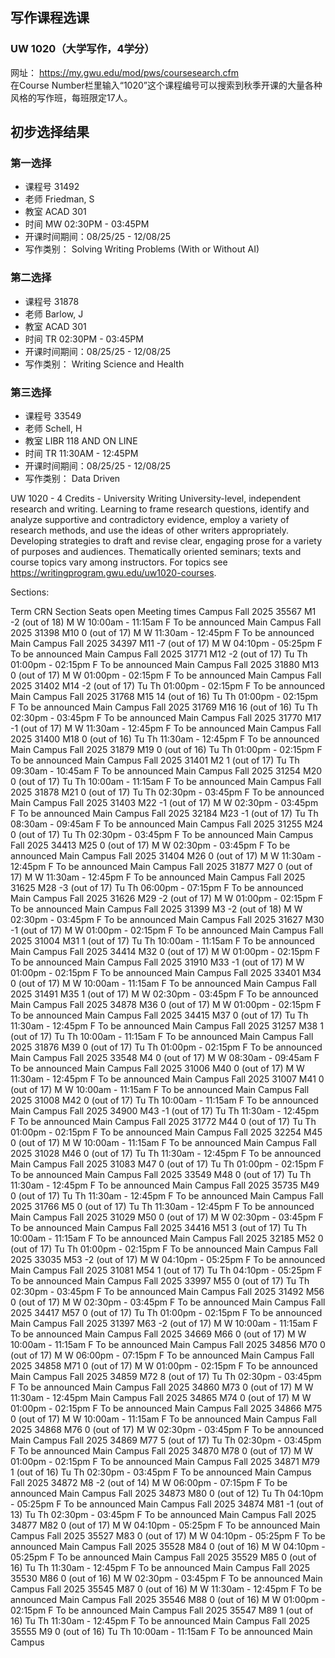 ## 写作课程选课
### UW 1020（大学写作，4学分）  
网址： https://my.gwu.edu/mod/pws/coursesearch.cfm  
在Course Number栏里输入“1020”这个课程编号可以搜索到秋季开课的大量各种风格的写作班，每班限定17人。  
  
## 初步选择结果

### 第一选择
- 课程号 31492
- 老师 Friedman, S
- 教室 ACAD 301
- 时间 MW 02:30PM - 03:45PM
- 开课时间期间：08/25/25 - 12/08/25
- 写作类别： Solving Writing Problems (With or Without AI)

### 第二选择
- 课程号 31878
- 老师 Barlow, J
- 教室 ACAD 301
- 时间 TR 02:30PM - 03:45PM
- 开课时间期间：08/25/25 - 12/08/25
- 写作类别： Writing Science and Health

### 第三选择
- 课程号 33549
- 老师 Schell, H
- 教室 LIBR 118 AND ON LINE
- 时间 TR 11:30AM - 12:45PM
- 开课时间期间：08/25/25 - 12/08/25
- 写作类别： Data Driven


UW 1020 - 4 Credits - University Writing
University-level, independent research and writing. Learning to frame research questions, identify and analyze supportive and contradictory evidence, employ a variety of research methods, and use the ideas of other writers appropriately. Developing strategies to draft and revise clear, engaging prose for a variety of purposes and audiences. Thematically oriented seminars; texts and course topics vary among instructors. For topics see https://writingprogram.gwu.edu/uw1020-courses.

Sections:

Term	CRN	Section	Seats open	Meeting times	Campus
Fall 2025	35567	M1	-2 (out of 18)	M W 10:00am - 11:15am
F To be announced
Main Campus
Fall 2025	31398	M10	0 (out of 17)	M W 11:30am - 12:45pm
F To be announced
Main Campus
Fall 2025	34397	M11	-7 (out of 17)	M W 04:10pm - 05:25pm
F To be announced
Main Campus
Fall 2025	31771	M12	-2 (out of 17)	Tu Th 01:00pm - 02:15pm
F To be announced
Main Campus
Fall 2025	31880	M13	0 (out of 17)	M W 01:00pm - 02:15pm
F To be announced
Main Campus
Fall 2025	31402	M14	-2 (out of 17)	Tu Th 01:00pm - 02:15pm
F To be announced
Main Campus
Fall 2025	31768	M15	14 (out of 16)	Tu Th 01:00pm - 02:15pm
F To be announced
Main Campus
Fall 2025	31769	M16	16 (out of 16)	Tu Th 02:30pm - 03:45pm
F To be announced
Main Campus
Fall 2025	31770	M17	-1 (out of 17)	M W 11:30am - 12:45pm
F To be announced
Main Campus
Fall 2025	31400	M18	0 (out of 16)	Tu Th 11:30am - 12:45pm
F To be announced
Main Campus
Fall 2025	31879	M19	0 (out of 16)	Tu Th 01:00pm - 02:15pm
F To be announced
Main Campus
Fall 2025	31401	M2	1 (out of 17)	Tu Th 09:30am - 10:45am
F To be announced
Main Campus
Fall 2025	31254	M20	0 (out of 17)	Tu Th 10:00am - 11:15am
F To be announced
Main Campus
Fall 2025	31878	M21	0 (out of 17)	Tu Th 02:30pm - 03:45pm
F To be announced
Main Campus
Fall 2025	31403	M22	-1 (out of 17)	M W 02:30pm - 03:45pm
F To be announced
Main Campus
Fall 2025	32184	M23	-1 (out of 17)	Tu Th 08:30am - 09:45am
F To be announced
Main Campus
Fall 2025	31255	M24	0 (out of 17)	Tu Th 02:30pm - 03:45pm
F To be announced
Main Campus
Fall 2025	34413	M25	0 (out of 17)	M W 02:30pm - 03:45pm
F To be announced
Main Campus
Fall 2025	31404	M26	0 (out of 17)	M W 11:30am - 12:45pm
F To be announced
Main Campus
Fall 2025	31877	M27	0 (out of 17)	M W 11:30am - 12:45pm
F To be announced
Main Campus
Fall 2025	31625	M28	-3 (out of 17)	Tu Th 06:00pm - 07:15pm
F To be announced
Main Campus
Fall 2025	31626	M29	-2 (out of 17)	M W 01:00pm - 02:15pm
F To be announced
Main Campus
Fall 2025	31399	M3	-2 (out of 18)	M W 02:30pm - 03:45pm
F To be announced
Main Campus
Fall 2025	31627	M30	-1 (out of 17)	M W 01:00pm - 02:15pm
F To be announced
Main Campus
Fall 2025	31004	M31	1 (out of 17)	Tu Th 10:00am - 11:15am
F To be announced
Main Campus
Fall 2025	34414	M32	0 (out of 17)	M W 01:00pm - 02:15pm
F To be announced
Main Campus
Fall 2025	31910	M33	-1 (out of 17)	M W 01:00pm - 02:15pm
F To be announced
Main Campus
Fall 2025	33401	M34	0 (out of 17)	M W 10:00am - 11:15am
F To be announced
Main Campus
Fall 2025	31491	M35	1 (out of 17)	M W 02:30pm - 03:45pm
F To be announced
Main Campus
Fall 2025	34878	M36	0 (out of 17)	M W 01:00pm - 02:15pm
F To be announced
Main Campus
Fall 2025	34415	M37	0 (out of 17)	Tu Th 11:30am - 12:45pm
F To be announced
Main Campus
Fall 2025	31257	M38	1 (out of 17)	Tu Th 10:00am - 11:15am
F To be announced
Main Campus
Fall 2025	31876	M39	0 (out of 17)	Tu Th 01:00pm - 02:15pm
F To be announced
Main Campus
Fall 2025	33548	M4	0 (out of 17)	M W 08:30am - 09:45am
F To be announced
Main Campus
Fall 2025	31006	M40	0 (out of 17)	M W 11:30am - 12:45pm
F To be announced
Main Campus
Fall 2025	31007	M41	0 (out of 17)	M W 10:00am - 11:15am
F To be announced
Main Campus
Fall 2025	31008	M42	0 (out of 17)	Tu Th 10:00am - 11:15am
F To be announced
Main Campus
Fall 2025	34900	M43	-1 (out of 17)	Tu Th 11:30am - 12:45pm
F To be announced
Main Campus
Fall 2025	31772	M44	0 (out of 17)	Tu Th 01:00pm - 02:15pm
F To be announced
Main Campus
Fall 2025	32254	M45	0 (out of 17)	M W 10:00am - 11:15am
F To be announced
Main Campus
Fall 2025	31028	M46	0 (out of 17)	Tu Th 11:30am - 12:45pm
F To be announced
Main Campus
Fall 2025	31083	M47	0 (out of 17)	Tu Th 01:00pm - 02:15pm
F To be announced
Main Campus
Fall 2025	33549	M48	0 (out of 17)	Tu Th 11:30am - 12:45pm
F To be announced
Main Campus
Fall 2025	35735	M49	0 (out of 17)	Tu Th 11:30am - 12:45pm
F To be announced
Main Campus
Fall 2025	31766	M5	0 (out of 17)	Tu Th 11:30am - 12:45pm
F To be announced
Main Campus
Fall 2025	31029	M50	0 (out of 17)	M W 02:30pm - 03:45pm
F To be announced
Main Campus
Fall 2025	34416	M51	3 (out of 17)	Tu Th 10:00am - 11:15am
F To be announced
Main Campus
Fall 2025	32185	M52	0 (out of 17)	Tu Th 01:00pm - 02:15pm
F To be announced
Main Campus
Fall 2025	33035	M53	-2 (out of 17)	M W 04:10pm - 05:25pm
F To be announced
Main Campus
Fall 2025	31081	M54	1 (out of 17)	Tu Th 04:10pm - 05:25pm
F To be announced
Main Campus
Fall 2025	33997	M55	0 (out of 17)	Tu Th 02:30pm - 03:45pm
F To be announced
Main Campus
Fall 2025	31492	M56	0 (out of 17)	M W 02:30pm - 03:45pm
F To be announced
Main Campus
Fall 2025	34417	M57	0 (out of 17)	Tu Th 01:00pm - 02:15pm
F To be announced
Main Campus
Fall 2025	31397	M63	-2 (out of 17)	M W 10:00am - 11:15am
F To be announced
Main Campus
Fall 2025	34669	M66	0 (out of 17)	M W 10:00am - 11:15am
F To be announced
Main Campus
Fall 2025	34856	M70	0 (out of 17)	M W 06:00pm - 07:15pm
F To be announced
Main Campus
Fall 2025	34858	M71	0 (out of 17)	M W 01:00pm - 02:15pm
F To be announced
Main Campus
Fall 2025	34859	M72	8 (out of 17)	Tu Th 02:30pm - 03:45pm
F To be announced
Main Campus
Fall 2025	34860	M73	0 (out of 17)	M W 11:30am - 12:45pm
Main Campus
Fall 2025	34865	M74	0 (out of 17)	M W 01:00pm - 02:15pm
F To be announced
Main Campus
Fall 2025	34866	M75	0 (out of 17)	M W 10:00am - 11:15am
F To be announced
Main Campus
Fall 2025	34868	M76	0 (out of 17)	M W 02:30pm - 03:45pm
F To be announced
Main Campus
Fall 2025	34869	M77	5 (out of 17)	Tu Th 02:30pm - 03:45pm
F To be announced
Main Campus
Fall 2025	34870	M78	0 (out of 17)	M W 01:00pm - 02:15pm
F To be announced
Main Campus
Fall 2025	34871	M79	1 (out of 16)	Tu Th 02:30pm - 03:45pm
F To be announced
Main Campus
Fall 2025	34872	M8	-2 (out of 14)	M W 06:00pm - 07:15pm
F To be announced
Main Campus
Fall 2025	34873	M80	0 (out of 12)	Tu Th 04:10pm - 05:25pm
F To be announced
Main Campus
Fall 2025	34874	M81	-1 (out of 13)	Tu Th 02:30pm - 03:45pm
F To be announced
Main Campus
Fall 2025	34877	M82	0 (out of 17)	M W 04:10pm - 05:25pm
F To be announced
Main Campus
Fall 2025	35527	M83	0 (out of 17)	M W 04:10pm - 05:25pm
F To be announced
Main Campus
Fall 2025	35528	M84	0 (out of 16)	M W 04:10pm - 05:25pm
F To be announced
Main Campus
Fall 2025	35529	M85	0 (out of 16)	Tu Th 11:30am - 12:45pm
F To be announced
Main Campus
Fall 2025	35530	M86	0 (out of 16)	M W 02:30pm - 03:45pm
F To be announced
Main Campus
Fall 2025	35545	M87	0 (out of 16)	M W 11:30am - 12:45pm
F To be announced
Main Campus
Fall 2025	35546	M88	0 (out of 16)	M W 01:00pm - 02:15pm
F To be announced
Main Campus
Fall 2025	35547	M89	1 (out of 16)	Tu Th 11:30am - 12:45pm
F To be announced
Main Campus
Fall 2025	35555	M9	0 (out of 16)	Tu Th 10:00am - 11:15am
F To be announced
Main Campus


